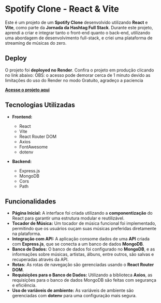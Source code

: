 # Spotify Clone - React & Vite

Este é um projeto de um **Spotify Clone** desenvolvido utilizando **React** e **Vite**, como parte da **Jornada da Hashtag Full Stack**. Durante este projeto, aprendi a criar e integrar tanto o front-end quanto o back-end, utilizando uma abordagem de desenvolvimento full-stack, e criei uma plataforma de streaming de músicas do zero.

## Deploy

O projeto foi **deployed no Render**. Confira o projeto em produção clicando no link abaixo:
OBS: o acesso pode demorar cerca de 1 minuto devido as limitações do uso do Render no modo Gratuito, agradeço a paciencia

[**Acesse o projeto aqui**](https://hashtag-fullstack-spotify.onrender.com/)

## Tecnologias Utilizadas

- **Frontend:**
  - React
  - Vite
  - React Router DOM
  - Axios
  - FontAwesome
  - dotenv

- **Backend:**
  - Express.js
  - MongoDB
  - Cors
  - Path

## Funcionalidades

- **Página Inicial:** A interface foi criada utilizando a **componentização** do React para garantir uma estrutura modular e reutilizável.
- **Tocador de Música:** Um tocador de música funcional foi implementado, permitindo que os usuários ouçam suas músicas preferidas diretamente na plataforma.
- **Integração com API:** A aplicação consome dados de uma **API** criada com **Express.js**, que se conecta a um banco de dados **MongoDB**.
- **Banco de Dados:** O banco de dados foi configurado no **MongoDB**, e as informações sobre músicas, artistas, álbuns, entre outros, são salvas e recuperadas através da API.
- **Rotas:** As rotas de navegação são gerenciadas usando o **React Router DOM**.
- **Requisições para o Banco de Dados:** Utilizando a biblioteca **Axios**, as requisições para o banco de dados MongoDB são feitas com segurança e eficiência.
- **Uso de variáveis de ambiente:** As variáveis de ambiente são gerenciadas com **dotenv** para uma configuração mais segura.
